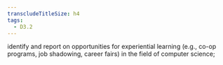 ```yaml
---
transcludeTitleSize: h4
tags:
  - D3.2
---
```

identify and report on opportunities for experiential learning (e.g., co-op programs, job shadowing, career fairs) in the field of computer science;
